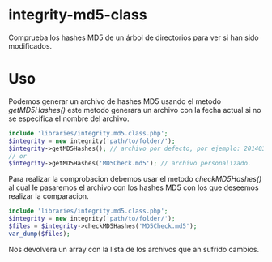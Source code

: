 integrity-md5-class
===================

Comprueba los hashes MD5 de un árbol de directorios para ver si han sido modificados.

Uso
===

Podemos generar un archivo de hashes MD5 usando el metodo *getMD5Hashes()* este metodo generara un archivo con la fecha actual si no se especifica el nombre del archivo.

```php
include 'libraries/integrity.md5.class.php';
$integrity = new integrity('path/to/folder/');
$integrity->getMD5Hashes(); // archivo por defecto, por ejemplo: 20140316151603.md5
// or
$integrity->getMD5Hashes('MD5Check.md5'); // archivo personalizado.
```

Para realizar la comprobacion debemos usar el metodo *checkMD5Hashes()* al cual le pasaremos el archivo con los hashes MD5 con los que deseemos realizar la comparacion.

```php
include 'libraries/integrity.md5.class.php';
$integrity = new integrity('path/to/folder/');
$files = $integrity->checkMD5Hashes('MD5Check.md5');
var_dump($files);
```
Nos devolvera un array con la lista de los archivos que an sufrido cambios.

